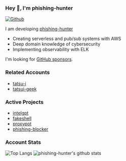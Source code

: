### Hey 👋, I'm phishing-hunter

[![Github](https://img.shields.io/github/followers/phishing-hunter?label=Follow&style=social)](https://github.com/phishing-hunter)

I am developing [phishing-hunter](https://phishing-hunter.com/)

* Creating serverless and pub/sub systems with AWS
* Deep domain knowledge of cybersecurity
* Implementing observability with ELK

I'm looking for [GitHub sponsors](https://github.com/sponsors/phishing-hunter).

### Related Accounts
* [tatsu-i](https://github.com/tatsu-i)
* [tatsui-geek](https://github.com/tatsui-geek)

### Active Projects
* [intelgpt](https://github.com/phishing-hunter/intelgpt)
* [fakeshell](https://github.com/phishing-hunter/fakeshell)
* [proxypot](https://github.com/phishing-hunter/proxypot)
* [phishing-blocker](https://github.com/phishing-hunter/phishing-blocker)

### Account Stats
![Top Langs](https://github-readme-stats.vercel.app/api/top-langs/?username=phishing-hunter&hide=html)
![phishing-hunter's github stats](https://github-readme-stats.vercel.app/api?username=phishing-hunter&show_icons=true&count_private=true&line_height=40)
